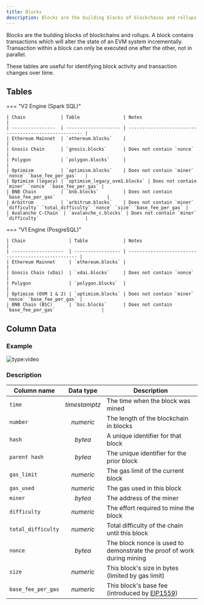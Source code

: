 ```yaml
---
title: Blocks
description: Blocks are the building blocks of blockchains and rollups.
---
```


Blocks are the building blocks of blockchains and rollups. A block contains transactions which will alter the state of an EVM system incrementally. Transaction within a block can only be executed one after the other, not in parallel.

These tables are useful for identifying block activity and transaction changes over time.

## Tables

=== "V2 Engine (Spark SQL)"

    | Chain             | Table                | Notes                                                 |
    | ----------------  | -------------------- | ----------------------------------------------------- |
    | Ethereum Mainnet  | `ethereum.blocks`    |                                                       |
    | Gnosis Chain      | `gnosis.blocks`      | Does not contain `nonce`                              |
    | Polygon           | `polygon.blocks`     |                                                       |
    | Optimism          | `optimism.blocks`    | Does not contain `miner` `nonce` `base_fee_per_gas`   |
    | Optimism (legacy) | `optimism_legacy_ovm1.blocks` | Does not contain `miner` `nonce` `base_fee_per_gas` |
    | BNB Chain         | `bnb.blocks`         | Does not contain `base_fee_per_gas`                   |
    | Arbitrum          | `arbitrum.blocks`    | Does not contain `miner` `difficulty` `total_difficulty` `nonce` `size` `base_fee_per_gas` |
    | Avalanche C-Chain  | `avalanche_c.blocks` | Does not contain `miner` `difficulty`                 |
    

=== "V1 Engine (PosgreSQL)"

    | Chain                | Table             | Notes                                               |
    | -------------------  | ----------------- | --------------------------------------------------- |
    | Ethereum Mainnet     | `ethereum.blocks` |                                                     |
    | Gnosis Chain (xDai)  | `xdai.blocks`     | Does not contain `nonce`                            |
    | Polygon              | `polygon.blocks`  |                                                     |
    | Optimism (OVM 1 & 2) | `optimism.blocks` | Does not contain `miner` `nonce` `base_fee_per_gas` |
    | BNB Chain (BSC)      | `bsc.blocks`      | Does not contain `base_fee_per_gas`                 |

## Column Data

### Example

![type:video](https://dune.com/embeds/1513349/2544895/3a7395c7-0555-4cc4-a563-78c24a9bacbd)

### Description

| Column name           |   Data type    |    Description                                     |
| --------------------- | :------------: | ------------------------------------------------- |
| `time`                | _timestamptz_  | The time when the block was mined                 |
| `number`              | _numeric_      | The length of the blockchain in blocks            |
| `hash`                | _bytea_        | A unique identifier for that block                |
| `parent hash`         | _bytea_        | The unique identifier for the prior block         |
| `gas_limit`           | _numeric_      | The gas limit of the current block                |
| `gas_used`            | _numeric_      | The gas used in this block                        |
| `miner`               | _bytea_        | The address of the miner                          |
| `difficulty`          | _numeric_      | The effort required to mine the block             |
| `total_difficulty`    | _numeric_      | Total difficulty of the chain until this block    |
| `nonce`               | _bytea_        | The block nonce is used to demonstrate the proof of work during mining |
| `size`                | _numeric_      | This block's size in bytes (limited by gas limit) |
| `base_fee_per_gas`    | _numeric_      | This block's base fee (introduced by [EIP1559](https://eips.ethereum.org/EIPS/eip-1559)) |